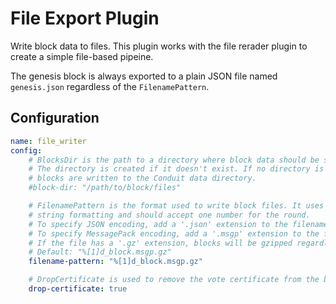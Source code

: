 # File Export Plugin

Write block data to files. This plugin works with the file rerader plugin to create a simple file-based pipeine.

The genesis block is always exported to a plain JSON file named `genesis.json` regardless of the `FilenamePattern`.

## Configuration

```yml @sample.yaml
name: file_writer
config:
    # BlocksDir is the path to a directory where block data should be stored.
    # The directory is created if it doesn't exist. If no directory is provided
    # blocks are written to the Conduit data directory.
    #block-dir: "/path/to/block/files"

    # FilenamePattern is the format used to write block files. It uses go
    # string formatting and should accept one number for the round.
    # To specify JSON encoding, add a '.json' extension to the filename.
    # To specify MessagePack encoding, add a '.msgp' extension to the filename.
    # If the file has a '.gz' extension, blocks will be gzipped regardless of encoding.
    # Default: "%[1]d_block.msgp.gz"
    filename-pattern: "%[1]d_block.msgp.gz"

    # DropCertificate is used to remove the vote certificate from the block data before writing files.
    drop-certificate: true
```
